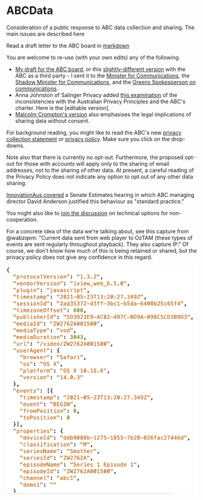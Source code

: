 # ABCData
Consideration of a public response to ABC data collection and sharing. The main issues are described here

Read a draft letter to the ABC board in [markdown](abc.md)

You are welcome to re-use (with your own edits) any of the following.

- [My draft for the ABC board](https://github.com/AusOpenTech/ABCData/raw/main/ABCData.docx), or this [slightly-different version](https://github.com/AusOpenTech/ABCData/raw/main/ABCData_ThirdParty.docx) with the ABC as a third party - I sent it to the [Minister for Communications](https://minister.infrastructure.gov.au/fletcher/contact), the [Shadow Minister for Communications](https://www.aph.gov.au/Senators_and_Members/Parliamentarian?MPID=159771#t2-content-panel), and the [Greens Spokesperson on communications](https://www.aph.gov.au/Senators_and_Members/Parliamentarian?MPID=I0U#t2-content-panel). 
- Anna Johnston of Salinger Privacy added [this examination](https://github.com/AusOpenTech/ABCData/raw/main/21_05_27_letter_to_ABC_re_iView_login_clean.docx) of the inconsistencies with the Australian Privacy Principles and the ABC's charter. Here is the [editable version].
- [Malcolm Crompton's version](https://github.com/AusOpenTech/ABCData/raw/main/Malcolm_Crompton_Letter_to_David_Anderson_ABC.docx) also emphasises the legal implications of sharing data without consent.


For background reading, you might like to read the ABC's new [privacy collection statement](https://help.abc.net.au/hc/en-us/articles/360001511015-ABC-Privacy-Collection-Statement-) or [privacy policy](https://help.abc.net.au/hc/en-us/articles/360001154976).  Make sure you click on the drop-downs.

Note also that there is currently no opt-out.  Furthermore, the proposed opt-out for those with accounts will apply only to the sharing of email addresses, not to the sharing of other data.  At present, a careful reading of the Privacy Policy does not indicate any option to opt out of any other data sharing.

[InnovationAus covered](
https://www.innovationaus.com/experts-urge-abc-to-reverse-risky-log-in-requirement/) a Senate Estimates hearing in which ABC managing director  David Anderson justified this behaviour as "standard practice."

You might also like to [join the discussion](https://github.com/AusOpenTech/ABCData/discussions) on technical options for non-cooperation.

For a concrete idea of the data we're talking about, see this capture from @wabzqem: "Current data sent from web player to OzTAM (these types of events are sent regularly throughout playback). They also capture IP." Of course, we don't know how much of this is being retained or shared, but the privacy policy does not give any confidence in this regard.

![ABC Data upload](DataUploadwabzqem.jpeg)



